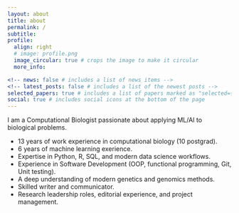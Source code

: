 ```yaml
---
layout: about
title: about
permalink: /
subtitle: 
profile:
  align: right
  # image: profile.png
  image_circular: true # crops the image to make it circular
  more_info:

<!-- news: false # includes a list of news items -->
<!-- latest_posts: false # includes a list of the newest posts -->
selected_papers: true # includes a list of papers marked as "selected={true}"
social: true # includes social icons at the bottom of the page
---
```


I am a Computational Biologist passionate about applying ML/AI to biological problems. 

- 13 years of work experience in computational biology (10 postgrad).
- 6 years of machine learning exerience.
- Expertise in Python, R, SQL, and modern data science workflows.
- Experience in Software Development (OOP, functional programming, Git, Unit testing).
- A deep understanding of modern genetics and genomics methods.
- Skilled writer and communicator.
- Research leadership roles, editorial experience, and project management.


